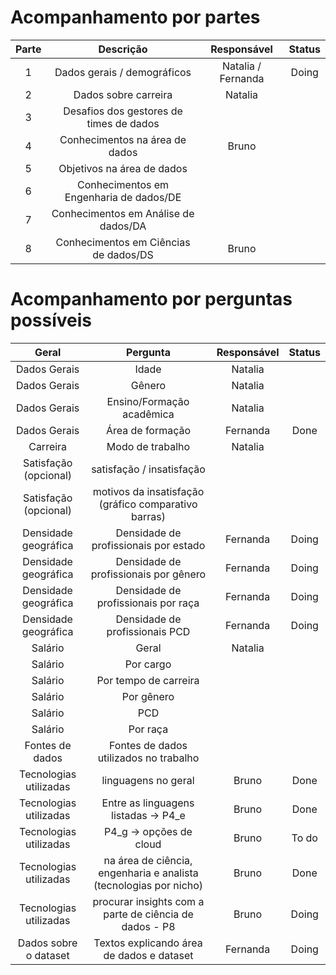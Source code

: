 # Acompanhamento por partes

| Parte |                   Descrição              |   Responsável      | Status |
|:-----:|:----------------------------------------:|:-------------:     |:------:|
| 1     | Dados gerais / demográficos              | Natalia / Fernanda |  Doing |
| 2     | Dados sobre carreira                     | Natalia            |        |
| 3     | Desafios dos gestores de  times de dados |                    |        |
| 4     |  Conhecimentos na área de  dados         | Bruno              |        |
| 5     |  Objetivos na área de dados              |                    |        |
| 6     | Conhecimentos em Engenharia de  dados/DE |                    |        |
| 7     | Conhecimentos em Análise de  dados/DA    |                    |        |
| 8     | Conhecimentos em Ciências de  dados/DS   | Bruno              |        |

# Acompanhamento por perguntas possíveis

|          Geral         |                              Pergunta                             |   Responsável | Status |
|:----------------------:|:-----------------------------------------------------------------:|:-------------:|:------:|
| Dados Gerais           | Idade                                                             | Natalia       |        |
| Dados Gerais           | Gênero                                                            | Natalia       |        |
| Dados Gerais           | Ensino/Formação acadêmica                                         | Natalia       |        |
| Dados Gerais           | Área de formação                                                  | Fernanda      | Done   |
| Carreira               | Modo de trabalho                                                  | Natalia       |        |
| Satisfação  (opcional) | satisfação / insatisfação                                         |               |        |
| Satisfação  (opcional) | motivos da insatisfação  (gráfico comparativo barras)             |               |        |
| Densidade geográfica   | Densidade de profissionais por estado                             | Fernanda      | Doing  |
| Densidade geográfica   | Densidade de profissionais por gênero                             | Fernanda      | Doing  |
| Densidade geográfica   | Densidade de profissionais por raça                               | Fernanda      | Doing  |
| Densidade geográfica   | Densidade de profissionais PCD                                    | Fernanda      | Doing  |
| Salário                | Geral                                                             | Natalia       |        |
| Salário                | Por cargo                                                         |               |        |
| Salário                | Por tempo de carreira                                             |               |        |
| Salário                | Por gênero                                                        |               |        |
| Salário                | PCD                                                               |               |        |
| Salário                | Por raça                                                          |               |        |
| Fontes de dados        | Fontes de dados utilizados no trabalho                            |               |        |
| Tecnologias utilizadas | linguagens no geral                                               | Bruno         | Done  |
| Tecnologias utilizadas | Entre as linguagens listadas -> P4_e                              | Bruno         | Done  |
| Tecnologias utilizadas | P4_g -> opções de cloud                                           | Bruno         | To do  |
| Tecnologias utilizadas | na área de ciência, engenharia e analista (tecnologias por nicho) | Bruno         | Done  |
| Tecnologias utilizadas | procurar insights com a parte de ciência de dados - P8            | Bruno         | Doing  |
| Dados sobre o dataset  | Textos explicando área de dados e dataset                         | Fernanda      | Doing  |
